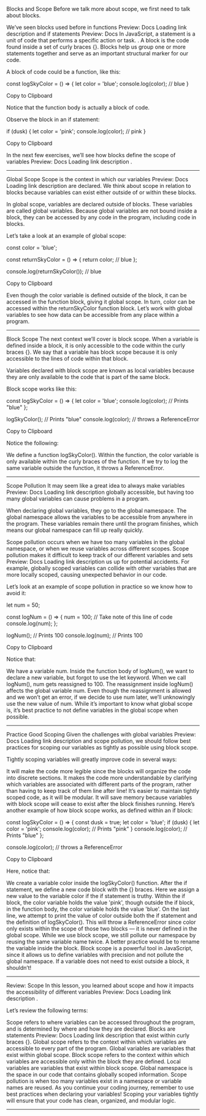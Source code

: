 Blocks and Scope
Before we talk more about scope, we first need to talk about blocks.

We’ve seen blocks used before in 
functions
Preview: Docs Loading link description
 and if 
statements
Preview: Docs In JavaScript, a statement is a unit of code that performs a specific action or task.
. A block is the code found inside a set of curly braces {}. Blocks help us group one or more statements together and serve as an important structural marker for our code.

A block of code could be a function, like this:

const logSkyColor = () => {
  let color = 'blue'; 
  console.log(color); // blue 
}

Copy to Clipboard

Notice that the function body is actually a block of code.

Observe the block in an if statement:

if (dusk) {
  let color = 'pink';
  console.log(color); // pink
}

Copy to Clipboard

In the next few exercises, we’ll see how blocks define the scope of 
variables
Preview: Docs Loading link description
.

--------------------------------------------------------------------------------

Global Scope
Scope is the context in which our 
variables
Preview: Docs Loading link description
 are declared. We think about scope in relation to blocks because variables can exist either outside of or within these blocks.

In global scope, variables are declared outside of blocks. These variables are called global variables. Because global variables are not bound inside a block, they can be accessed by any code in the program, including code in blocks.

Let’s take a look at an example of global scope:

const color = 'blue';

const returnSkyColor = () => {
  return color; // blue 
};

console.log(returnSkyColor()); // blue

Copy to Clipboard

Even though the color variable is defined outside of the block, it can be accessed in the function block, giving it global scope.
In turn, color can be accessed within the returnSkyColor function block.
Let’s work with global variables to see how data can be accessible from any place within a program.

------------------------------------------------

Block Scope
The next context we’ll cover is block scope. When a variable is defined inside a block, it is only accessible to the code within the curly braces {}. We say that a variable has block scope because it is only accessible to the lines of code within that block.

Variables declared with block scope are known as local variables because they are only available to the code that is part of the same block.

Block scope works like this:

const logSkyColor = () => {
  let color = 'blue'; 
  console.log(color); // Prints "blue"
};

logSkyColor(); // Prints "blue"
console.log(color); // throws a ReferenceError

Copy to Clipboard

Notice the following:

We define a function logSkyColor().
Within the function, the color variable is only available within the curly braces of the function.
If we try to log the same variable outside the function, it throws a ReferenceError.

-----------------------------------------------

Scope Pollution
It may seem like a great idea to always make 
variables
Preview: Docs Loading link description
 globally accessible, but having too many global variables can cause problems in a program.

When declaring global variables, they go to the global namespace. The global namespace allows the variables to be accessible from anywhere in the program. These variables remain there until the program finishes, which means our global namespace can fill up really quickly.

Scope pollution occurs when we have too many variables in the global namespace, or when we reuse variables across different scopes. Scope pollution makes it difficult to keep track of our different variables and 
sets
Preview: Docs Loading link description
 us up for potential accidents. For example, globally scoped variables can collide with other variables that are more locally scoped, causing unexpected behavior in our code.

Let’s look at an example of scope pollution in practice so we know how to avoid it:

let num = 50;

const logNum = () => {
  num = 100; // Take note of this line of code
  console.log(num);
};

logNum(); // Prints 100
console.log(num); // Prints 100

Copy to Clipboard

Notice that:

We have a variable num.
Inside the function body of logNum(), we want to declare a new variable, but forgot to use the let keyword.
When we call logNum(), num gets reassigned to 100.
The reassignment inside logNum() affects the global variable num.
Even though the reassignment is allowed and we won’t get an error, if we decide to use num later, we’ll unknowingly use the new value of num.
While it’s important to know what global scope is, it’s best practice to not define variables in the global scope when possible.

----------------------------------------------

Practice Good Scoping
Given the challenges with global 
variables
Preview: Docs Loading link description
 and scope pollution, we should follow best practices for scoping our variables as tightly as possible using block scope.

Tightly scoping variables will greatly improve code in several ways:

It will make the code more legible since the blocks will organize the code into discrete sections.
It makes the code more understandable by clarifying which variables are associated with different parts of the program, rather than having to keep track of them line after line!
It’s easier to maintain tightly scoped code, as it will be modular.
It will save memory because variables with block scope will cease to exist after the block finishes running.
Here’s another example of how block scope works, as defined within an if block:

const logSkyColor = () => {
  const dusk = true;
  let color = 'blue'; 
  if (dusk) {
    let color = 'pink';
    console.log(color); // Prints "pink"
  }
  console.log(color); // Prints "blue"
};

console.log(color); // throws a ReferenceError

Copy to Clipboard

Here, notice that:

We create a variable color inside the logSkyColor() function.
After the if statement, we define a new code block with the {} braces. Here we assign a new value to the variable color if the if statement is truthy.
Within the if block, the color variable holds the value 'pink', though outside the if block, in the function body, the color variable holds the value 'blue'.
On the last line, we attempt to print the value of color outside both the if statement and the definition of logSkyColor(). This will throw a ReferenceError since color only exists within the scope of those two blocks — it is never defined in the global scope.
While we use block scope, we still pollute our namespace by reusing the same variable name twice. A better practice would be to rename the variable inside the block.
Block scope is a powerful tool in JavaScript, since it allows us to define variables with precision and not pollute the global namespace. If a variable does not need to exist outside a block, it shouldn’t!

-----------------------------------------------------------

Review: Scope
In this lesson, you learned about scope and how it impacts the accessibility of different 
variables
Preview: Docs Loading link description
.

Let’s review the following terms:

Scope refers to where variables can be accessed throughout the program, and is determined by where and how they are declared.
Blocks are 
statements
Preview: Docs Loading link description
 that exist within curly braces {}.
Global scope refers to the context within which variables are accessible to every part of the program.
Global variables are variables that exist within global scope.
Block scope refers to the context within which variables are accessible only within the block they are defined.
Local variables are variables that exist within block scope.
Global namespace is the space in our code that contains globally scoped information.
Scope pollution is when too many variables exist in a namespace or variable names are reused.
As you continue your coding journey, remember to use best practices when declaring your variables! Scoping your variables tightly will ensure that your code has clean, organized, and modular logic.

---------------------------------------------------